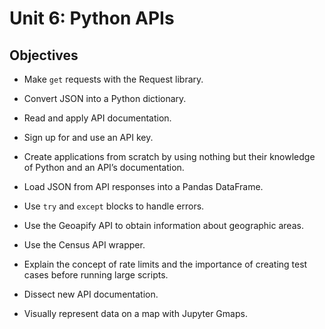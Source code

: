 # Unit 6: Python APIs

## Objectives

* Make `get` requests with the Request library.

* Convert JSON into a Python dictionary.

* Read and apply API documentation.

* Sign up for and use an API key.

* Create applications from scratch by using nothing but their knowledge of Python and an API’s documentation.

* Load JSON from API responses into a Pandas DataFrame.

* Use `try` and `except` blocks to handle errors.

* Use the Geoapify API to obtain information about geographic areas.

* Use the Census API wrapper.

* Explain  the concept of rate limits and the importance of creating test cases before running large scripts.

* Dissect new API documentation.

* Visually represent data on a map with Jupyter Gmaps.
